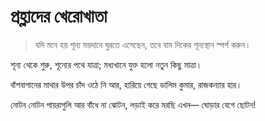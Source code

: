 # প্রহ্লাদের খেরোখাতা

> যদি মনে হয় শূন্য ময়দানে ঘুরতে এসেছেন, তবে বাম দিকের শূন্যস্থান স্পর্শ করুন।

শূন্য থেকে শুরু,
শূন্যের পথে যাত্রা;
মধ্যখানে যুক্ত হলো
নতুন কিছু মাত্রা।

বাঁশবাগানের মাথার উপর চাঁদ ওঠে নি আর,
হারিয়ে গেছে ডালিম কুমার, রাজকন্যার হার।

নোটন নোটন পায়রাগুলি
আর বাঁধে না ঝোটন,
লড়াই করে মরছি এখন—
ঘোড়ার বেগে ছোটন!
